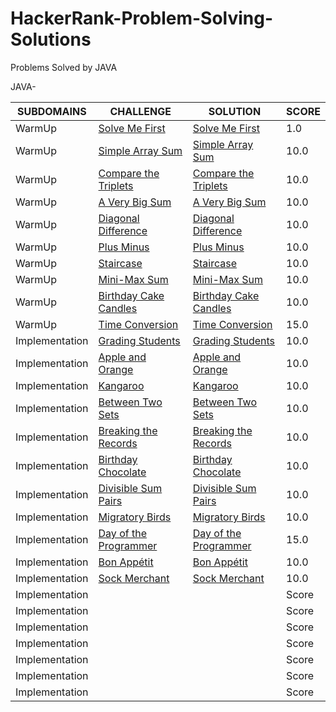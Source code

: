 # HackerRank-Problem-Solving-Solutions
Problems Solved by JAVA

JAVA-

| SUBDOMAINS  | CHALLENGE | SOLUTION | SCORE |
| ----------- | --------- | -------- | ----- |
| WarmUp | [Solve Me First](https://www.hackerrank.com/challenges/solve-me-first/problem) | [Solve Me First](https://github.com/uluhanci/HackerRank-Problem-Solving-Solutions/blob/master/Solve%20Me%20First) | 1.0 |
|WarmUp| [Simple Array Sum](https://www.hackerrank.com/challenges/simple-array-sum/problem) | [Simple Array Sum](https://github.com/uluhanci/HackerRank-Problem-Solving-Solutions/blob/master/Simple%20Array%20Sum) | 10.0 |
|WarmUp| [Compare the Triplets](https://www.hackerrank.com/challenges/compare-the-triplets/problem) | [Compare the Triplets](https://github.com/uluhanci/HackerRank-Problem-Solving-Solutions/blob/master/Compare%20the%20Triplets) | 10.0 |
|WarmUp| [A Very Big Sum](https://www.hackerrank.com/challenges/a-very-big-sum/problem) | [A Very Big Sum](https://github.com/uluhanci/HackerRank-Problem-Solving-Solutions/blob/master/A%20Very%20Big%20Sum) | 10.0 |
|WarmUp| [Diagonal Difference](https://www.hackerrank.com/challenges/diagonal-difference/problem) | [Diagonal Difference](https://github.com/uluhanci/HackerRank-Problem-Solving-Solutions/blob/master/Diagonal%20Difference) | 10.0 |
|WarmUp| [Plus Minus](https://www.hackerrank.com/challenges/plus-minus/problem) | [Plus Minus](https://github.com/uluhanci/HackerRank-Problem-Solving-Solutions/blob/master/Plus%20Minus) | 10.0 |
|WarmUp| [Staircase](https://www.hackerrank.com/challenges/staircase/problem) | [Staircase](https://github.com/uluhanci/HackerRank-Problem-Solving-Solutions/blob/master/Staircase) | 10.0 |
|WarmUp| [Mini-Max Sum](https://www.hackerrank.com/challenges/mini-max-sum/problem) | [Mini-Max Sum](https://github.com/uluhanci/HackerRank-Problem-Solving-Solutions/blob/master/Mini-Max%20Sum) |10.0|
|WarmUp| [Birthday Cake Candles](https://www.hackerrank.com/challenges/birthday-cake-candles/problem) | [Birthday Cake Candles](https://github.com/uluhanci/HackerRank-Problem-Solving-Solutions/blob/master/Birthday%20Cake%20Candles) |10.0|
|WarmUp| [Time Conversion](https://www.hackerrank.com/challenges/time-conversion/problem) | [Time Conversion](https://github.com/uluhanci/HackerRank-Problem-Solving-Solutions/blob/master/Time%20Conversion) | 15.0 |
|Implementation| [Grading Students](https://www.hackerrank.com/challenges/grading/problem) | [Grading Students](https://github.com/uluhanci/HackerRank-Problem-Solving-Solutions/blob/master/Grading%20Students) | 10.0 |
|Implementation| [Apple and Orange](https://www.hackerrank.com/challenges/apple-and-orange/problem) | [Apple and Orange](https://github.com/uluhanci/HackerRank-Problem-Solving-Solutions/blob/master/Apple%20and%20Orange) | 10.0 |
|Implementation| [Kangaroo](https://www.hackerrank.com/challenges/kangaroo/problem) | [Kangaroo](https://github.com/uluhanci/HackerRank-Problem-Solving-Solutions/blob/master/Kangaroo) | 10.0 |
|Implementation| [Between Two Sets](https://www.hackerrank.com/challenges/between-two-sets/problem) | [Between Two Sets](https://github.com/uluhanci/HackerRank-Problem-Solving-Solutions/blob/master/Between%20Two%20Sets) | 10.0 |
|Implementation| [Breaking the Records](https://www.hackerrank.com/challenges/breaking-best-and-worst-records/problem) | [Breaking the Records](https://github.com/uluhanci/HackerRank-Problem-Solving-Solutions/blob/master/Breaking%20the%20Records) | 10.0 |
|Implementation| [Birthday Chocolate](https://www.hackerrank.com/challenges/the-birthday-bar/problem) | [Birthday Chocolate](https://github.com/uluhanci/HackerRank-Problem-Solving-Solutions/blob/master/Birthday%20Chocolate) | 10.0|
|Implementation| [Divisible Sum Pairs](https://www.hackerrank.com/challenges/divisible-sum-pairs/problem) | [Divisible Sum Pairs](https://github.com/uluhanci/HackerRank-Problem-Solving-Solutions/blob/master/Divisible%20Sum%20Pairs) | 10.0 |
|Implementation| [Migratory Birds](https://www.hackerrank.com/challenges/migratory-birds/problem) | [Migratory Birds](https://github.com/uluhanci/HackerRank-Problem-Solving-Solutions/blob/master/Migratory%20Birds) | 10.0 |
|Implementation| [Day of the Programmer](https://www.hackerrank.com/challenges/day-of-the-programmer/problem) | [Day of the Programmer](https://github.com/uluhanci/HackerRank-Problem-Solving-Solutions/blob/master/Day%20of%20the%20Programmer) | 15.0 |
|Implementation| [Bon Appétit](https://www.hackerrank.com/challenges/bon-appetit/problem) | [Bon Appétit](https://github.com/uluhanci/HackerRank-Problem-Solving-Solutions/blob/master/Bon%20App%C3%A9tit) | 10.0 |
|Implementation| [Sock Merchant](https://www.hackerrank.com/challenges/sock-merchant/problem) | [Sock Merchant](https://github.com/uluhanci/HackerRank-Problem-Solving-Solutions/blob/master/Sock%20Merchant) | 10.0 |
|Implementation| []() | []() | Score|
|Implementation| []() | []() | Score|
|Implementation| []() | []() | Score|
|Implementation| []() | []() | Score|
|Implementation| []() | []() | Score|
|Implementation| []() | []() | Score|
|Implementation| []() | []() | Score|

